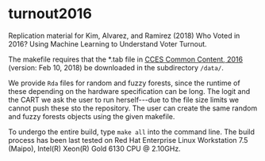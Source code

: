 # turnout2016

Replication material for Kim, Alvarez, and Ramirez (2018) Who Voted in 2016?  Using Machine Learning to Understand Voter Turnout.

The makefile requires that the \*.tab file in [CCES Common Content, 2016](https://dataverse.harvard.edu/dataset.xhtml?persistentId=doi%3A10.7910/DVN/GDF6Z0) (version: Feb 10, 2018) be downloaded in the subdirectory `/data/`.

We provide `Rda` files for random and fuzzy forests, since the runtime of these depending on the hardware specification can be long. The logit and the CART we ask the user to run herself---due to the file size limits we cannot push these sto the repository. The user can create the same random and fuzzy forests objects using the given makefile.

To undergo the entire build, type `make all` into the command line. The build process has been last tested on Red Hat Enterprise Linux Workstation 7.5 (Maipo), Intel(R) Xeon(R) Gold 6130 CPU @ 2.10GHz.
